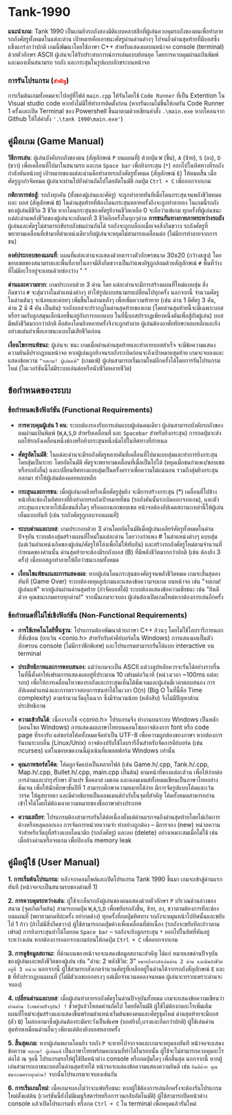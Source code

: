 # Tank-1990
**แนะนำเกม**: Tank 1990 เป็นเกมยิงรถถังสองมิติแบบคลาสสิกที่ผู้เล่นควบคุมรถถังของตนเพื่อทำลายรถถังศัตรูทั้งหมดในแต่ละด่าน เป้าหมายคือเอาชนะศัตรูผ่านด่านต่างๆ ไปจนถึงด่านสุดท้ายที่มีบอสซึ่งแข็งแกร่งกว่าปกติ เกมนี้พัฒนาโดยใช้ภาษา C++ สำหรับแสดงผลบนหน้าจอ console (terminal) ด้วยตัวอักษร ASCII ผู้เล่นจะได้รับประสบการณ์การเล่นแบบย้อนยุค โดยการควบคุมผ่านแป้นพิมพ์และมองเห็นสนามรบ รถถัง และกระสุนในรูปแบบอักขระบนหน้าจอ

### การรันโปรแกรม (<code style="color : red">สำคัญ</code>) 
การเริ่มต้นเกมทั้งหมดจะไปอยู่ที่ไฟล์ ```main.cpp``` ให้รันโดยใช้ ```Code Runner``` ที่เป็น Extention ใน Visual studio code หากยังไม่มีให้ทำการติดตั้งก่อน (หากรันเกมไม่ขึ้นให้กดรัน Code Runner 1 ครั้งเเละเปิด Terminal ของ Powershell ขึ้นมาตามด้วยเขียนคำสั่ง ```.\main.exe``` หากโคลนจาก Github ให้ใส่คำสั่ง ```'.\tank 1990\main.exe'```)

## คู่มือเกม (Game Manual)
**วิธีการเล่น**: ผู้เล่นบังคับรถถังของตน (สัญลักษณ์ ```P``` บนแผนที่) ด้วยปุ่ม ```W``` (ขึ้น), ```A``` (ซ้าย), ```S``` (ลง), ```D``` (ขวา) เพื่อเคลื่อนที่ไปมาในสนามรบ และกด ```Space bar``` เพื่อยิงกระสุน (```*```) ออกไปในทิศทางที่รถถังกำลังหันหน้าอยู่ เป้าหมายของแต่ละด่านคือทำลายรถถังศัตรูทั้งหมด (สัญลักษณ์ ```E```) ให้หมดสิ้น เมื่อศัตรูถูกกำจัดหมด ผู้เล่นจะผ่านไปยังด่านถัดไปโดยอัตโนมัติ กดปุ่ม ```Ctrl + C``` เพื่อออกจากเกม

**กติกาการต่อสู้**: รถถังทุกคัน (ทั้งของผู้เล่นและศัตรู) จะถูกทำลายทันทีเมื่อโดนกระสุนจนพลังชีวิตหมด เเละ บอส (สัญลักษณ์ ```B```) ในด่านสุดท้ายที่ต้องโดนกระสุนหลายครั้งถึงจะถูกทำลายลง ในเกมนี้รถถังของผู้เล่นมีชีวิต 3 ชีวิต หากโดนกระสุนของศัตรูยิงจนชีวิตเหลือ 0 จะถือว่าแพ้เกม ทุกครั้งที่ผู้เล่นชนะเเต่ล่ะด่านพลังชีวิตของผู้เล่นจะกลับมาที่ 3 ชีวิตอีกครั้งในทุกๆด่าน **การชนกันทางกายภาพระหว่างรถถัง** ผู้เล่นและศัตรูไม่สามารถขับรถถังชนผ่านกันได้ รถถังจะถูกบล็อกเมื่อเจอสิ่งกีดขวาง รถถังศัตรูที่พยายามเคลื่อนที่เข้ามาที่ตำแหน่งเดียวกับผู้เล่นจะหยุดไม่สามารถเคลื่อนต่อ (ไม่มีการทำลายจากการชน)

**องค์ประกอบของแผนที่**: แผนที่แต่ละด่านจะแสดงด้วยตารางตัวอักษรขนาด 30x20 (กว้างxสูง) โดยขอบเขตของสนามรบเเละพื้นที่ภายในอาจมีสิ่งกีดขวางเป็นกำแพงอิฐถูกล้อมด้วยสัญลักษณ์  ```#``` พื้นที่ว่างที่ไม่มีอะไรอยู่จะแทนด้วยช่องว่าง " "

**ด่านและความยาก**: เกมประกอบด้วย 3 ด่าน โดย แต่ละด่านจะมีการสร้างแผนที่ใหม่แบบสุ่ม สิ่งกีดขวาง ```#``` จะสุ่มวางในตำแหน่งต่างๆ ทำให้รูปแบบสนามรบเปลี่ยนไปทุกครั้ง นอกจากนี้ จำนวนศัตรูในด่านต้นๆ จะน้อยและค่อยๆ เพิ่มขึ้นในด่านหลังๆ เพื่อเพิ่มความท้าทาย (เช่น ด่าน 1 มีศัตรู 3 คัน, ด่าน 2 มี 4 คัน เป็นต้น) รถถังบอสจะปรากฏในด่านสุดท้ายของเกม (โดยด่านสุดท้ายนี้จะมีเฉพาะบอสหรือรวมกับลูกสมุนเล็กน้อยขึ้นอยู่กับการออกแบบ ในที่นี้บอสปรากฏเพียงหนึ่งคันเพื่อสู้กับผู้เล่น) บอสมีพลังชีวิตมากกว่าปกติ คือต้องโดนยิงหลายครั้งจึงจะถูกทำลาย ผู้เล่นต้องอาศัยทักษะหลบหลีกและยิงอย่างแม่นยำเพื่อเอาชนะแบบไม่เสียชีวิตก่อน

**เงื่อนไขการแพ้ชนะ**: ผู้เล่นจะ ชนะ เกมเมื่อผ่านด่านสุดท้ายและทำลายบอสสำเร็จ จะมีข้อความแสดงความยินดีปรากฏบนหน้าจอ หากผู้เล่นถูกยิงจนรถถังระเบิดก่อนจะถึงเป้าหมายสุดท้าย เกมจะจบลงและแสดงข้อความ ```"จบเกม! ผู้เล่นแพ้"``` (เกมแพ้) ผู้เล่นสามารถเริ่มเกมใหม่อีกครั้งได้โดยการรันโปรแกรมใหม่ (ในเวอร์ชันนี้ไม่มีระบบเล่นต่อหรือนับชีวิตหลายชีวิต)

## ข้อกำหนดของระบบ
### ข้อกำหนดเชิงฟังก์ชัน (Functional Requirements)
- **การควบคุมผู้เล่น 1 คน**: ระบบต้องรองรับการเล่นแบบผู้เล่นคนเดียว ผู้เล่นสามารถบังคับรถถังของตนผ่านแป้นพิมพ์ (```W```,```A```,```S```,```D``` สำหรับเคลื่อนที่ และ ```Spacebar``` สำหรับยิงกระสุน) การกดปุ่มจะส่งผลให้รถถังเคลื่อนหนึ่งช่องหรือยิงกระสุนหนึ่งนัดไปในทิศทางที่กำหนด

- **ศัตรูอัตโนมัติ**: ในแต่ละด่านจะมีรถถังศัตรูหลายคันที่เคลื่อนที่ไปมาแบบสุ่มและทำการยิงกระสุนโดยสุ่มเป็นระยะ โดยอัตโนมัติ ศัตรูจะพยายามเคลื่อนที่เมื่อเป็นไปได้ (หยุดเมื่อชนกำแพง/ขอบเขตหรือรถถังอื่น) และเปลี่ยนทิศทางแบบสุ่มเป็นครั้งคราวเพื่อความไม่แน่นอน รวมถึงสุ่มยิงกระสุนออกมา ทำให้ผู้เล่นต้องคอยหลบหลีก

- **กระสุนและการชน**: เมื่อผู้เล่นกดยิงหรือเมื่อศัตรูสุ่มยิง จะมีการสร้างกระสุน (*) เคลื่อนที่ไปข้างหน้าทีละช่องในทิศทางที่ยิงทำลายรถถังเป้าหมายที่ชน (รถถังคันนั้นระเบิดออกจากเกม), และตัวกระสุนเองจะหายไปเมื่อชนสิ่งใดๆ หรือออกนอกขอบเขต หน้าจอต้องอัปเดตสถานะเหล่านี้ให้ผู้เล่นเห็นแบบทันที (เช่น รถถังศัตรูถูกลบจากแผนที่)

- **ระบบด่านและบอส**: เกมประกอบด้วย 3 ด่านโดยอัตโนมัติเมื่อผู้เล่นเคลียร์ศัตรูทั้งหมดในด่านปัจจุบัน ระบบต้องสุ่มสร้างแผนที่ใหม่ในแต่ละด่าน โดยวางกำแพง # ในตำแหน่งต่างๆ แบบสุ่ม (แต่เว้นตำแหน่งเกิดของผู้เล่น/ศัตรูให้โล่งเพื่อไม่ให้ทับกัน) และสร้างรถถังศัตรูใหม่ตามจำนวนที่กำหนดของด่านนั้น ด่านสุดท้ายจะต้องมีรถถังบอส (B) ที่มีพลังชีวิตมากกว่าปกติ (เช่น ต้องยิง 3 ครั้ง) เมื่อบอสถูกทำลายให้ถือว่าชนะเกมทั้งหมด

- **เงื่อนไขแพ้ชนะและการแสดงผล**: หากผู้เล่นโดนกระสุนของศัตรูจนพลังชีวิตหมด เกมจะสิ้นสุดลงทันที (Game Over) ระบบต้องหยุดลูปเกมและแสดงข้อความจบเกม บนหน้าจอ เช่น "จบเกม! ผู้เล่นแพ้" หากผู้เล่นผ่านด่านสุดท้าย (กำจัดบอสได้) ระบบต้องแสดงข้อความชัยชนะ เช่น "ยินดีด้วย คุณชนะเกมครบทุกด่าน!" จากนั้นเกมจะจบลง ผู้เล่นต้องเปิดเกมใหม่หากต้องการเล่นอีกครั้ง

### ข้อกำหนดที่ไม่ใช่เชิงฟังก์ชัน (Non-Functional Requirements)
- **การใช้เทคโนโลยีพื้นฐาน**: โปรแกรมต้องพัฒนาด้วยภาษา C++ ล้วนๆ โดยไม่ใช้ไลบรารีภายนอกที่ซับซ้อน (ยกเว้น <conio.h> สำหรับรับค่าคีย์บอร์ดใน Windows) การแสดงผลเป็นตัวอักษรบน console (ไม่มีกราฟิกพิเศษ) และโปรแกรมสามารถรันได้แบบ interactive บน terminal

- **ประสิทธิภาพและการตอบสนอง**: แม้ว่าเกมจะเป็น ASCII แต่วงลูปหลักควรจะรันได้อย่างราบรื่น ในที่นี้ตั้งค่าให้เฟรมการแสดงผลอยู่ที่ประมาณ 10 เฟรมต่อวินาที (หน่วงเวลา ~100ms แต่ละรอบ) เพื่อให้การเคลื่อนไหวของรถถังและกระสุนเห็นได้ชัดเจนและผู้เล่นมีเวลาตอบสนอง การอัปเดตตำแหน่งและการตรวจสอบการชนทำได้ในเวลา O(n) (Big O ในที่นี้คือ Time complexity) ตามจำนวนวัตถุในฉาก ซึ่งมีจำนวนน้อย (หลักสิบ) จึงไม่มีปัญหาด้านประสิทธิภาพ

- **ความเข้ากันได้**: เนื่องจากใช้ <conio.h> โปรแกรมจึง ทำงานบนระบบ Windows เป็นหลัก (คอนโซล Windows) การแสดงผลภาษาไทยบนคอนโซลอาจต้องการ font หรือ code page ที่รองรับ แต่ซอร์สโค้ดทั้งหมดจัดทำเป็น UTF-8 เพื่อความถูกต้องของภาษา หากต้องการรันบนระบบอื่น (Linux/Unix) อาจต้องปรับใช้ไลบรารีอื่นสำหรับจัดการคีย์บอร์ด (เช่น ncurses) แต่ในขอบเขตงานนี้มุ่งเน้นที่แพลตฟอร์ม Windows เท่านั้น

- **คุณภาพซอร์สโค้ด**: โค้ดถูกจัดแบ่งเป็นหลายไฟล์ (เช่น Game.h/.cpp, Tank.h/.cpp, Map.h/.cpp, Bullet.h/.cpp, main.cpp เป็นต้น) ตามหน้าที่ของแต่ละส่วน เพื่อให้ง่ายต่อการอ่านและบำรุงรักษา ตัวแปร ชื่อคลาส เมธอด และคอมเมนต์ทั้งหมดเขียนเป็นภาษาไทยอย่างชัดเจน เพื่อให้นักศึกษาชั้นปีที่ 1 สามารถศึกษาความหมายได้ง่าย มีการจัดรูปแบบโค้ดและเว้นวรรค ให้ดูสบายตา และมีคำอธิบายเป็นคอมเมนต์กำกับในจุดที่สำคัญ โค้ดทั้งหมดสามารถอ่านเข้าใจได้โดยไม่ต้องเดาความหมายของชื่อภาษาต่างประเทศ

- **ความเสถียร**: โปรแกรมต้องสามารถรันได้ต่อเนื่องตั้งแต่ด่านแรกจนถึงด่านสุดท้ายโดยไม่เกิดการค้างหรือหลุดออกเอง การจัดการหน่วยความจำ ทำอย่างถูกต้อง – มีการจอง (new) หน่วยความจำสำหรับวัตถุที่สร้างแบบไดนามิก (รถถังศัตรู) และลบ (delete) อย่างเหมาะสมเมื่อไม่ใช้ เช่น เมื่อล้างด่านหรือจบเกม เพื่อป้องกัน memory leak

## คู่มือผู้ใช้ (User Manual)
**1. การเริ่มต้นโปรแกรม**: หลังจากคอมไพล์และเปิดโปรแกรม Tank 1990 ขึ้นมา เกมจะเข้าสู่ด่านแรกทันที (หน้าจอจะเป็นสนามรบของด่านที่ 1)

**2. การควบคุมระหว่างเล่น**: ผู้ใช้จะเห็นรถถังผู้เล่นของตนแสดงด้วยตัวอักษร ```P``` บริเวณด้านล่างของสนาม (จุดเกิดเริ่มต้น) สามารถกดปุ่ม ```W```,```A```,```S```,```D``` เพื่อขยับรถถังขึ้น, ซ้าย, ลง, ขวาตามต้องการทีละช่องบนแผนที่ (พยายามกดทีล่ะครั้ง อย่ากดค้าง) ทุกครั้งที่กดปุ่มทิศทาง รถถังจะหมุนหน้าไปทิศนั้นและขยับไป 1 ก้าว (ถ้าไม่มีสิ่งกีดขวาง) ผู้ใช้สามารถกดปุ่มค้างเพื่อเคลื่อนที่ต่อเนื่อง (รถถังจะขยับทีละก้าวตามเฟรม) การยิงกระสุนทำได้โดยกด ```Space bar``` – รถถังจะยิงลูกกระสุน ```*``` ออกไปในทิศที่หันอยู่ ระหว่างเล่น หากต้องการออกจากเกมก่อนให้กดปุ่ม ```Ctrl + C``` เพื่อออกจากเกม

**3. การดูข้อมูลสถานะ**: ที่ด้านบนของหน้าจอจะแสดงข้อมูลสถานะสำคัญ ได้แก่ หมายเลขด่านปัจจุบันของผู้เล่นเเละพลังชีวิตของผู้เล่น เช่น "ด่าน: 2 พลังชีวิต: 3" ```หมายถึงกำลังเล่นด่าน 2 ด่าน และมีพลังชีวิตอยู่ที่ 3 หน่วย``` นอกจากนี้ ผู้ใช้สามารถสังเกตจำนวนศัตรูที่เหลืออยู่ในด่านได้จากรถถังสัญลักษณ์ ```E``` และ ```B``` ที่ยังปรากฏบนแผนที่ (ไม่มีตัวเลขบอกตรงๆ แต่เมื่อจำนวนลดลงจนหมด ผู้เล่นจะทราบเพราะด่านจะจบลง)

**4. เปลี่ยนด่านและบอส**: เมื่อผู้เล่นทำลายรถถังศัตรูในด่านปัจจุบันทั้งหมด เกมจะเเสดงข้อความเขียนว่า ```ผ่านด่าน (เลขด่านปัจจุบัน) !``` ชั่วครู่แล้วโหลดด่านถัดไป โดยอัตโนมัติ ผู้ใช้ไม่ต้องกดอะไรเพิ่มเติม แผนที่ใหม่จะสุ่มสร้างและแสดงขึ้นพร้อมตำแหน่งเริ่มต้นของตนและศัตรูชุดใหม่ ด่านสุดท้ายจะมีบอส (ตัว ```B```) โผล่ออกมาซึ่งผู้เล่นต้องระมัดระวังเป็นพิเศษ (บอสยิงถี่,เเรงและอึดกว่าปกติ) ผู้ใช้เล่นด่านสุดท้ายเหมือนด่านอื่นๆ เพียงแต่ต้องยิงบอสหลายครั้ง

**5. สิ้นสุดเกม**: หากผู้เล่นพลาดโดนยิง รถถัง ```P``` จะหายไปจากจอและเกมจะหยุดลงทันที หน้าจอจะแสดงข้อความ ```จบเกม! ผู้เล่นแพ้``` เป็นภาษาไทยพร้อมคะแนนที่ทำได้ในรอบนั้น ผู้ใช้จะไม่สามารถควบคุมอะไรต่อได้ ณ จุดนี้ โปรแกรมรอให้ผู้ใช้ปิดหน้าต่าง console หรือกดปุ่มใดๆ เพื่อสิ้นสุด นอกจากนี้ หากผู้เล่นสามารถเอาชนะบอสในด่านสุดท้ายได้ หน้าจอจะแสดงข้อความแสดงความยินดี เช่น ```ยินดีด้วย คุณชนะเกมครบทุกด่าน!``` จากนั้นโปรแกรมจะจบลงเช่นกัน

**6. การเริ่มเกมใหม่**: เมื่อเกมจบลงไม่ว่าจะแพ้หรือชนะ หากผู้ใช้ต้องการเล่นอีกครั้งจะต้องรันโปรแกรมใหม่ตั้งแต่ต้น (เวอร์ชันนี้ยังไม่มีเมนูรีสตาร์ทหรือการวนกลับอัตโนมัติ) ผู้ใช้สามารถปิดหน้าต่าง console แล้วเปิดโปรแกรมซ้ำ หรือกด ```Ctrl + C``` ใน terminal เพื่อหยุดแล้วรันใหม่
